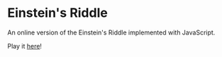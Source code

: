 # Einstein's Riddle
 An online version of the Einstein's Riddle implemented with JavaScript.

Play it [here](https://giovanni-cutri.github.io/einstein-riddle/index.html)!
